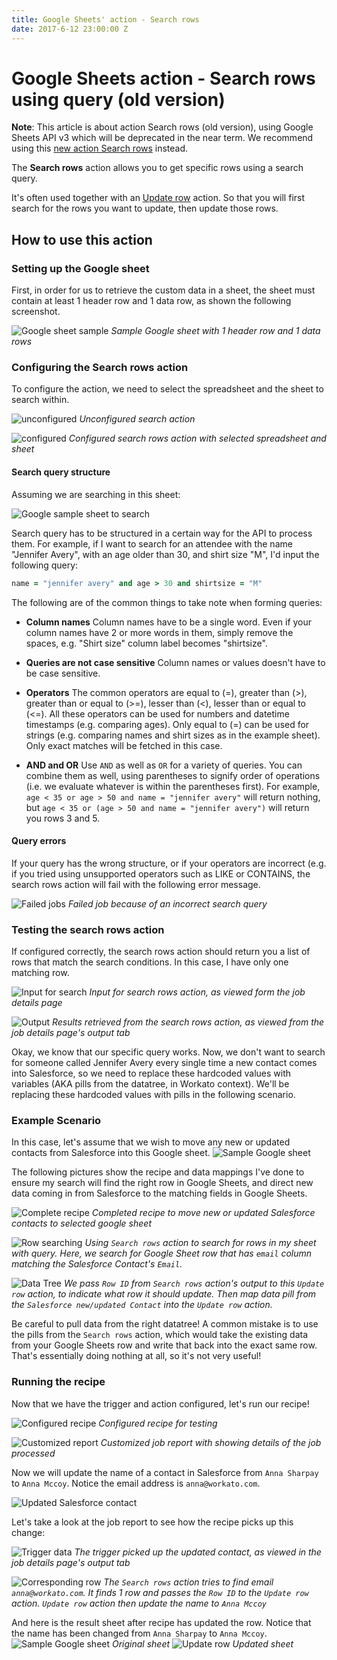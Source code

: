 ```yaml
---
title: Google Sheets' action - Search rows
date: 2017-6-12 23:00:00 Z
---
```


# Google Sheets action - Search rows using query (old version)
**Note**: This article is about action Search rows (old version), using Google Sheets API v3 which will be deprecated in the near term. We recommend using this [new action Search rows](/connectors/google-sheets/action-search-rows-v4.md) instead.

The **Search rows** action allows you to get specific rows using a search query.

It's often used together with an [Update row](/connectors/google-sheets/action-update-row.md) action. So that you will first search for the rows you want to update, then update those rows.

## How to use this action
### Setting up the Google sheet
First, in order for us to retrieve the custom data in a sheet, the sheet must contain at least 1 header row and 1 data row, as shown the following screenshot.

![Google sheet sample](~@img/connectors/google-sheets/sample-google-sheet.jpg)
*Sample Google sheet with 1 header row and 1 data rows*

### Configuring the Search rows action

To configure the action, we need to select the spreadsheet and the sheet to search within.

![unconfigured](~@img/connectors/google-sheets/unconfigured-search.jpg)
*Unconfigured search action*

![configured](~@img/connectors/google-sheets/configured-search.jpg)
*Configured search rows action with selected spreadsheet and sheet*

#### Search query structure
Assuming we are searching in this sheet:

![Google sample sheet to search](~@img/connectors/google-sheets/sample-google-sheets.jpg)

Search query has to be structured in a certain way for the API to process them. For example, if I want to search for an attendee with the name "Jennifer Avery", with an age older than 30, and shirt size "M", I'd input the following query:

```ruby
name = "jennifer avery" and age > 30 and shirtsize = "M"
```

The following are of the common things to take note when forming queries:

- **Column names**
Column names have to be a single word. Even if your column names have 2 or more words in them, simply remove the spaces, e.g. "Shirt size" column label becomes "shirtsize".

- **Queries are not case sensitive**
Column names or values doesn't have to be case sensitive.

- **Operators**
The common operators are equal to (=), greater than (>), greater than or equal to (>=), lesser than (<), lesser than or equal to (<=). All these operators can be used for numbers and datetime timestamps (e.g. comparing ages).
Only equal to (=) can be used for strings (e.g. comparing names and shirt sizes as in the example sheet). Only exact matches will be fetched in this case.

- **AND and OR**
Use `AND` as well as `OR` for a variety of queries. You can combine them as well, using parentheses to signify order of operations (i.e. we evaluate whatever is within the parentheses first).
For example, `age < 35 or age > 50 and name = "jennifer avery"` will return nothing, but `age < 35 or (age > 50 and name = "jennifer avery")` will return you rows 3 and 5.

#### Query errors
If your query has the wrong structure, or if your operators are incorrect (e.g. if you tried using unsupported operators such as LIKE or CONTAINS, the search rows action will fail with the following error message.

![Failed jobs](~@img/connectors/google-sheets/failed-jobs.jpg)
*Failed job because of an incorrect search query*

### Testing the search rows action
If configured correctly, the search rows action should return you a list of rows that match the search conditions. In this case, I have only one matching row.

![Input for search](~@img/connectors/google-sheets/search-input.jpg)
*Input for search rows action, as viewed form the job details page*

![Output](~@img/connectors/google-sheets/job-results.jpg)
*Results retrieved from the search rows action, as viewed from the job details page's output tab*

Okay, we know that our specific query works. Now, we don't want to search for someone called Jennifer Avery every single time a new contact comes into Salesforce, so we need to replace these hardcoded values with variables (AKA pills from the datatree, in Workato context). We'll be replacing these hardcoded values with pills in the following scenario.

### Example Scenario
In this case, let's assume that we wish to move any new or updated contacts from Salesforce into this Google sheet.
![Sample Google sheet](~@img/connectors/google-sheets/sample-two-rows.png)

The following pictures show the recipe and data mappings I've done to ensure my search will find the right row in Google Sheets, and direct new data coming in from Salesforce to the matching fields in Google Sheets.

![Complete recipe](~@img/connectors/google-sheets/completed-recipe.jpg)
*Completed recipe to move new or updated Salesforce contacts to selected google sheet*

![Row searching](~@img/connectors/google-sheets/row-searching.jpg)
*Using `Search rows` action to search for rows in my sheet with query. Here, we search for Google Sheet row that has `email` column matching the Salesforce Contact's `Email`.*

![Data Tree](~@img/connectors/google-sheets/data-treee.jpg)
*We pass `Row ID` from `Search rows` action's output to this `Update row` action, to indicate what row it should update. Then map data pill from the `Salesforce new/updated Contact` into the `Update row` action.*

Be careful to pull data from the right datatree! A common mistake is to use the pills from the `Search rows` action, which would take the existing data from your Google Sheets row and write that back into the exact same row. That's essentially doing nothing at all, so it's not very useful!

### Running the recipe
Now that we have the trigger and action configured, let's run our recipe!

![Configured recipe](~@img/connectors/google-sheets/configured-recipe-test.jpg)
*Configured recipe for testing*

![Customized report](~@img/connectors/google-sheets/new-updated-contact.jpg)
*Customized job report with showing details of the job processed*

Now we will update the name of a contact in Salesforce from `Anna Sharpay` to `Anna Mccoy`. Notice the email address is `anna@workato.com`.

![Updated Salesforce contact](~@img/connectors/google-sheets/updated-salesforce-contact.png)

Let's take a look at the job report to see how the recipe picks up this change:

![Trigger data](~@img/connectors/google-sheets/trigger-datas.jpg)
*The trigger picked up the updated contact, as viewed in the job details page's output tab*

![Corresponding row](~@img/connectors/google-sheets/corresponding-row.jpg)
*The `Search rows` action tries to find email `anna@workato.com`. It finds 1 row and passes the `Row ID` to the `Update row` action. `Update row` action then update the name to `Anna Mccoy`*

And here is the result sheet after recipe has updated the row. Notice that the name has been changed from `Anna Sharpay` to `Anna Mccoy`.
![Sample Google sheet](~@img/connectors/google-sheets/sample-two-rows.png)
*Original sheet*
![Update row](~@img/connectors/google-sheets/updated-row.jpg)
*Updated sheet*
